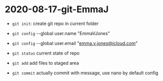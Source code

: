# 2020-08-17-git-EmmaJ

- `git init`: create git repo in current folder
- `git config` --global user.name  "EmmaVJones"
- `git config` --global user.email "emma.v.jones@icloud.com"



- `git status` current state of repo
- `git add` add files to staged area
- `git commit` actually commit with message, use nano by default config
